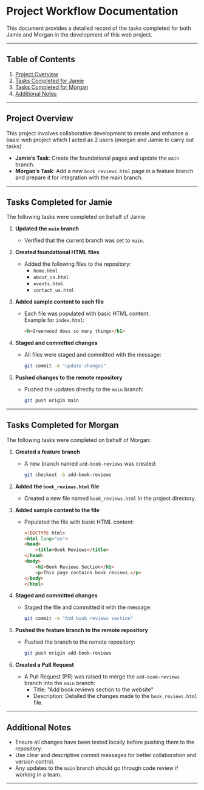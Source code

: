 # Project Workflow Documentation

This document provides a detailed record of the tasks completed for both Jamie and Morgan in the development of this web project.

---

## Table of Contents
1. [Project Overview](#project-overview)
2. [Tasks Completed for Jamie](#tasks-completed-for-jamie)
3. [Tasks Completed for Morgan](#tasks-completed-for-morgan)
4. [Additional Notes](#additional-notes)

---

## Project Overview

This project involves collaborative development to create and enhance a basic web project which I acted as 2 users (morgan and Jamie to carry out tasks)
- **Jamie’s Task**: Create the foundational pages and update the `main` branch. 
- **Morgan’s Task**: Add a new `book_reviews.html` page in a feature branch and prepare it for integration with the main branch.

---

## Tasks Completed for Jamie

The following tasks were completed on behalf of Jamie:

1. **Updated the `main` branch**  
   - Verified that the current branch was set to `main`.  

2. **Created foundational HTML files**  
   - Added the following files to the repository:
     - `home.html`
     - `about_us.html`
     - `events.html`
     - `contact_us.html`

3. **Added sample content to each file**  
   - Each file was populated with basic HTML content.  
     Example for `index.html`:
     ```html
     <h>Greenwood does so many things</h1>
     ```

4. **Staged and committed changes**  
   - All files were staged and committed with the message:  
     ```bash
     git commit -m "update changes"
     ```

5. **Pushed changes to the remote repository**  
   - Pushed the updates directly to the `main` branch:
     ```bash
     git push origin main
     ```

---

## Tasks Completed for Morgan

The following tasks were completed on behalf of Morgan:

1. **Created a feature branch**  
   - A new branch named `add-book-reviews` was created:
     ```bash
     git checkout -b add-book-reviews
     ```

2. **Added the `book_reviews.html` file**  
   - Created a new file named `book_reviews.html` in the project directory.

3. **Added sample content to the file**  
   - Populated the file with basic HTML content:
     ```html
     <!DOCTYPE html>
     <html lang="en">
     <head>
         <title>Book Reviews</title>
     </head>
     <body>
         <h1>Book Reviews Section</h1>
         <p>This page contains book reviews.</p>
     </body>
     </html>
     ```

4. **Staged and committed changes**  
   - Staged the file and committed it with the message:
     ```bash
     git commit -m "Add book reviews section"
     ```

5. **Pushed the feature branch to the remote repository**  
   - Pushed the branch to the remote repository:
     ```bash
     git push origin add-book-reviews
     ```

6. **Created a Pull Request**  
   - A Pull Request (PR) was raised to merge the `add-book-reviews` branch into the `main` branch:
     - Title: "Add book reviews section to the website"
     - Description: Detailed the changes made to the `book_reviews.html` file.

---

## Additional Notes

- Ensure all changes have been tested locally before pushing them to the repository.
- Use clear and descriptive commit messages for better collaboration and version control.
- Any updates to the `main` branch should go through code review if working in a team.

---

